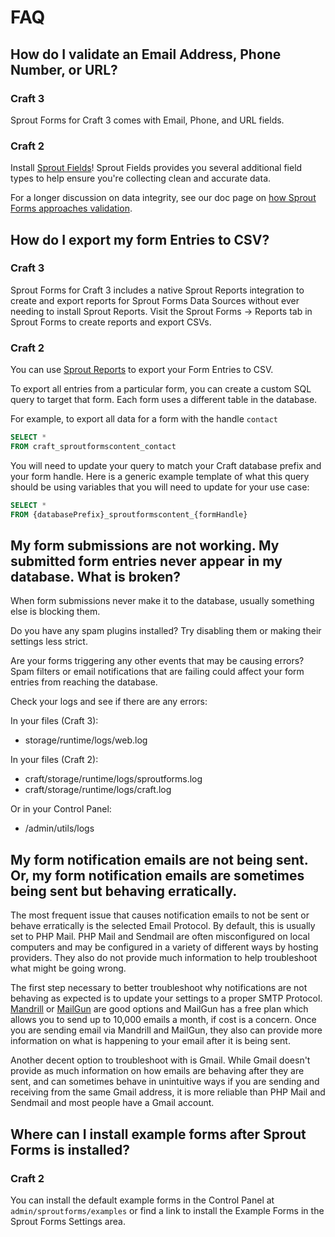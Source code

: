 # FAQ

## How do I validate an Email Address, Phone Number, or URL?

### Craft 3

Sprout Forms for Craft 3 comes with Email, Phone, and URL fields.

### Craft 2

Install [Sprout Fields]({entry:1035:url})!  Sprout Fields provides you several additional field types to help ensure you're collecting clean and accurate data.

For a longer discussion on data integrity, see our doc page on [how Sprout Forms approaches validation]({entry:1154:url}).

## How do I export my form Entries to CSV?

### Craft 3

Sprout Forms for Craft 3 includes a native Sprout Reports integration to create and export reports for Sprout Forms Data Sources without ever needing to install Sprout Reports. Visit the Sprout Forms -> Reports tab in Sprout Forms to create reports and export CSVs.

### Craft 2

You can use [Sprout Reports](http://sprout.barrelstrengthdesign.com/craft-plugins/reports) to export your Form Entries to CSV.

To export all entries from a particular form, you can create a custom SQL query to target that form. Each form uses a different table in the database.

For example, to export all data for a form with the handle `contact`

``` sql
SELECT *
FROM craft_sproutformscontent_contact
```

You will need to update your query to match your Craft database prefix and your form handle. Here is a generic example template of what this query should be using variables that you will need to update for your use case:

``` sql
SELECT *
FROM {databasePrefix}_sproutformscontent_{formHandle}
```

## My form submissions are not working. My submitted form entries never appear in my database. What is broken?

When form submissions never make it to the database, usually something else is blocking them.

Do you have any spam plugins installed? Try disabling them or making their settings less strict.

Are your forms triggering any other events that may be causing errors? Spam filters or email notifications that are failing could affect your form entries from reaching the database.

Check your logs and see if there are any errors:

In your files (Craft 3):

- storage/runtime/logs/web.log

In your files (Craft 2):

- craft/storage/runtime/logs/sproutforms.log
- craft/storage/runtime/logs/craft.log

Or in your Control Panel:

- /admin/utils/logs

## My form notification emails are not being sent. Or, my form notification emails are sometimes being sent but behaving erratically.

The most frequent issue that causes notification emails to not be sent or behave erratically is the selected Email Protocol.  By default, this is usually set to PHP Mail.  PHP Mail and Sendmail are often misconfigured on local computers and may be configured in a variety of different ways by hosting providers.  They also do not provide much information to help troubleshoot what might be going wrong.

The first step necessary to better troubleshoot why notifications are not behaving as expected is to update your settings to a proper SMTP Protocol. [Mandrill](https://mandrill.com/) or [MailGun](https://www.mailgun.com/) are good options and MailGun has a free plan which allows you to send up to 10,000 emails a month, if cost is a concern.  Once you are sending email via Mandrill and MailGun, they also can provide more information on what is happening to your email after it is being sent.

Another decent option to troubleshoot with is Gmail. While Gmail doesn't provide as much information on how emails are behaving after they are sent, and can sometimes behave in unintuitive ways if you are sending and receiving from the same Gmail address, it is more reliable than PHP Mail and Sendmail and most people have a Gmail account.

## Where can I install example forms after Sprout Forms is installed?

### Craft 2

You can install the default example forms in the Control Panel at `admin/sproutforms/examples` or find a link to install the Example Forms in the Sprout Forms Settings area.